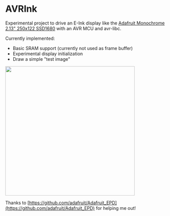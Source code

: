 # AVRInk

Experimental project to drive an E-Ink display like the 
[Adafruit Monochrome 2.13" 250x122 SSD1680](https://www.adafruit.com/product/4197)
with an AVR MCU and avr-libc.  

Currently implemented:

* Basic SRAM support (currently not used as frame buffer)
* Experimental display initialization
* Draw a simple "test image"

<img src="https://luniks.net/other/AVRInk-01.jpg" height="405"/>

Thanks to [https://github.com/adafruit/Adafruit_EPD](https://github.com/adafruit/Adafruit_EPD)
for helping me out!
